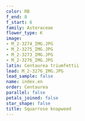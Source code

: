 ```yaml
---
color: RB
f_end: 8
f_start: 6
family: Asteraceae
flower_type: K
image:
- M_2-3274_IMG.JPG
- M_2-3275_IMG.JPG
- M_2-3273_IMG.JPG
- M_2-3276_IMG.JPG
latin: Centaurea triumfettii
lead: M_2-3276_IMG.JPG
lead_sample: false
name: index.en
order: Centaurea
parallel: false
petals_joined: false
star_shape: false
title: Squarrose knapweed
---
```

